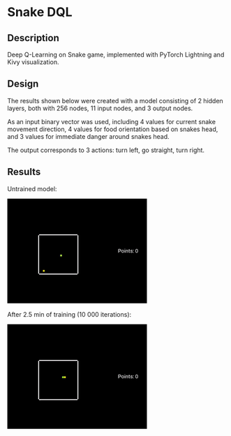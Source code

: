 # Snake DQL

## Description

Deep Q-Learning on Snake game, implemented with PyTorch Lightning and Kivy visualization.

## Design

The results shown below were created with a model consisting of 2 hidden layers, both with 256 nodes, 11 input nodes, and 3 output nodes.

As an input binary vector was used, including 4 values for current snake movement direction, 4 values for food orientation based on snakes head, and 3 values for immediate danger around snakes head.

The output corresponds to 3 actions: turn left, go straight, turn right.

## Results

Untrained model:

![Untrained](videos/untrained.gif)

After 2.5 min of training (10 000 iterations):

![Trained](videos/trained.gif)
